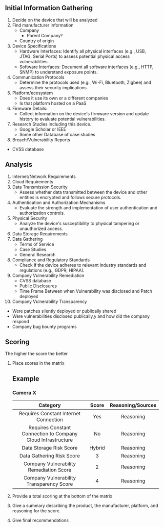 ## Initial Information Gathering
1. Decide on the device that will be analyzed
2. Find manufacturer information
   - Company
     - Parent Company?
   - Country of origin
3. Device Specifications
   - Hardware Interfaces: Identify all physical interfaces (e.g., USB, JTAG, Serial Ports) to assess potential physical access vulnerabilities.
   - Software Interfaces: Document all software interfaces (e.g., HTTP, SNMP) to understand exposure points.
4. Communication Protocols
   - Determine the protocols used (e.g., Wi-Fi, Bluetooth, Zigbee) and assess their security implications.
6. Platform/ecosystem
   - Does it use its own or a different companies
   - Is that platform hosted on a PaaS
7. Firmware Details:
   - Collect information on the device's firmware version and update history to evaluate potential vulnerabilities. 
9. Research Studies including this device.
   - Google Scholar or IEEE
   - Some other Database of case studies
10. Breach/Vulnerability Reports
   - CVSS database


## Analysis
1. Internet/Network Requirements
2. Cloud Requirements
3. Data Transmission Security
   - Assess whether data transmitted between the device and other entities is encrypted and follows secure protocols.
4. Authentication and Authorization Mechanisms
   - Evaluate the strength and implementation of user authentication and authorization controls.
5. Physical Security
   - Analyze the device's susceptibility to physical tampering or unauthorized access.
6. Data Storage Requirements
7. Data Gathering
   - Terms of Service
   - Case Studies
   - General Research
8. Compliance and Regulatory Standards
   - Check if the device adheres to relevant industry standards and regulations (e.g., GDPR, HIPAA).
9. Company Vulnerability Remediation
   - CVSS database
   - Public Disclosures
   - Time Frame Between when Vulnerability was disclosed and Patch deployed
10. Company Vulnerability Transparency
   - Were patches silently deployed or publically shared
   - Were vulnerabilities disclosed publically,y and how did the company respond
   - Company bug bounty programs


## Scoring
The higher the score the better

1. Place scores in the matrix  
    ## Example
    ### Camera X
    | Category | Score | Reasoning/Sources |
    | :------: | :---: | :-------: |
    | Requires Constant Internet Connection | Yes | Reasoning |
    | Requires Constant Connection to Company Cloud Infrastructure | No | Reasoning |
    | Data Storage Risk Score | Hybrid | Reasoning |
    | Data Gathering Risk Score | 3 | Reasoning |
    | Company Vulnerability Remediation Score | 2 | Reasoning |
    | Company Vulnerability Transparency Score | 4 | Reasoning |

2. Provide a total scoring at the bottom of the matrix
3. Give a summary describing the product, the manufacturer, platform, and reasoning for the score.
4. Give final recommendations


